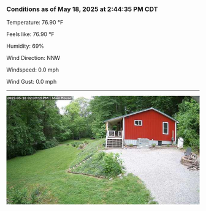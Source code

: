 ### Conditions as of May 18, 2025 at 2:44:35 PM CDT 

Temperature: 76.90 &deg;F

Feels like: 76.90 &deg;F

Humidity: 69%

Wind Direction: NNW

Windspeed: 0.0 mph

Wind Gust: 0.0 mph

---

<img src="./images/latest.jpeg"/>

